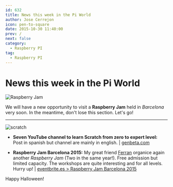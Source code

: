 ```yaml
---
id: 632
title: News this week in the Pi World
author: Jose Cerrejon
icon: pen-to-square
date: 2015-10-30 11:40:00
prev: /
next: false
category:
  - Raspberry PI
tag:
  - Raspberry PI
---
```


# News this week in the Pi World

![Raspberry Jam](/images/2015/10/rjam_Nov.png)

We will have a new opportunity to visit a **Raspberry Jam** held in *Barcelona* very soon. In the meantime, don't lose this section. Let's go!

- - -
![scratch](/images/2015/10/scratch.png)

* **Seven YouTube channel to learn Scratch from zero to expert level:** Post in spanish but channel are mainly in english. | [genbeta.com](http://www.genbeta.com/herramientas/siete-webs-y-canales-de-youtube-para-aprender-scratch-desde-0-a-nivel-experto)

* **Raspberry Jam Barcelona 2015:** My great friend [Ferran](https://twitter.com/FerriTheMaker) organice again another *Raspberry Jam* (Two in the same year!). Free admission but limited capacity. The workshops are quite interesting and for all levels. Hurry up! | [eventbrite.es > Raspberry Jam Barcelona 2015](http://www.eventbrite.es/e/entradas-raspberry-jam-barcelona-2015-19173424228)

Happy Halloween!